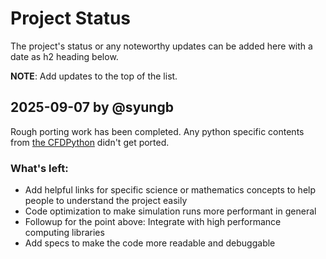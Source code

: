 # Project Status

The project's status or any noteworthy updates can be added here with a date as h2 heading below.

**NOTE**: Add updates to the top of the list.

## 2025-09-07 by @syungb
Rough porting work has been completed. Any python specific contents from [the CFDPython](https://github.com/barbagroup/CFDPython)
didn't get ported. 
### What's left:
- Add helpful links for specific science or mathematics concepts to help people to understand the project easily
- Code optimization to make simulation runs more performant in general
- Followup for the point above: Integrate with high performance computing libraries
- Add specs to make the code more readable and debuggable